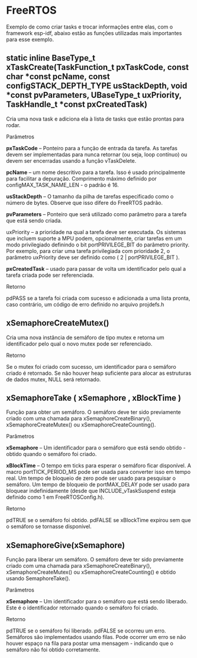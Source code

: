 # FreeRTOS
Exemplo de como criar tasks e trocar informações entre elas, com o framework esp-idf, abaixo estão as funções utilizadas mais importantes para esse exemplo.

## static inline BaseType_t xTaskCreate(TaskFunction_t pxTaskCode, const char *const pcName, const configSTACK_DEPTH_TYPE usStackDepth, void *const pvParameters, UBaseType_t uxPriority, TaskHandle_t *const pxCreatedTask)

Cria uma nova task e adiciona ela à lista de tasks que estão prontas para rodar.

Parâmetros

**pxTaskCode** – Ponteiro para a função de entrada da tarefa. As tarefas devem ser implementadas para nunca retornar (ou seja, loop contínuo) ou devem ser encerradas usando a função vTaskDelete.

**pcName** – um nome descritivo para a tarefa. Isso é usado principalmente para facilitar a depuração. Comprimento máximo definido por configMAX_TASK_NAME_LEN - o padrão é 16.

**usStackDepth** – O tamanho da pilha de tarefas especificado como o número de bytes. Observe que isso difere do FreeRTOS padrão.

**pvParameters** – Ponteiro que será utilizado como parâmetro para a tarefa que está sendo criada.

uxPriority – a prioridade na qual a tarefa deve ser executada. Os sistemas que incluem suporte a MPU podem, opcionalmente, criar tarefas em um modo privilegiado definindo o bit portPRIVILEGE_BIT do parâmetro priority. Por exemplo, para criar uma tarefa privilegiada com prioridade 2, o parâmetro uxPriority deve ser definido como ( 2 | portPRIVILEGE_BIT ).

**pxCreatedTask** – usado para passar de volta um identificador pelo qual a tarefa criada pode ser referenciada.

Retorno

pdPASS se a tarefa foi criada com sucesso e adicionada a uma lista pronta, caso contrário, um código de erro definido no arquivo projdefs.h

## xSemaphoreCreateMutex()

Cria uma nova instância de semáforo de tipo mutex e retorna um identificador pelo qual o novo mutex pode ser referenciado.

Retorno

Se o mutex foi criado com sucesso, um identificador para o semáforo criado é retornado. Se não houver heap suficiente para alocar as estruturas de dados mutex, NULL será retornado.

## xSemaphoreTake ( xSemaphore , xBlockTime )

Função para obter um semáforo. O semáforo deve ter sido previamente criado com uma chamada para xSemaphoreCreateBinary(), xSemaphoreCreateMutex() ou xSemaphoreCreateCounting().

Parâmetros

**xSemaphore** – Um identificador para o semáforo que está sendo obtido - obtido quando o semáforo foi criado.

**xBlockTime** – O tempo em ticks para esperar o semáforo ficar disponível. A macro portTICK_PERIOD_MS pode ser usada para converter isso em tempo real. Um tempo de bloqueio de zero pode ser usado para pesquisar o semáforo. Um tempo de bloqueio de portMAX_DELAY pode ser usado para bloquear indefinidamente (desde que INCLUDE_vTaskSuspend esteja definido como 1 em FreeRTOSConfig.h).

Retorno

pdTRUE se o semáforo foi obtido. pdFALSE se xBlockTime expirou sem que o semáforo se tornasse disponível.

## xSemaphoreGive(xSemaphore)

Função para liberar um semáforo. O semáforo deve ter sido previamente criado com uma chamada para xSemaphoreCreateBinary(), xSemaphoreCreateMutex() ou xSemaphoreCreateCounting() e obtido usando SemaphoreTake().

Parâmetros

**xSemaphore** – Um identificador para o semáforo que está sendo liberado. Este é o identificador retornado quando o semáforo foi criado.

Retorno

pdTRUE se o semáforo foi liberado. pdFALSE se ocorreu um erro. Semáforos são implementados usando filas. Pode ocorrer um erro se não houver espaço na fila para postar uma mensagem - indicando que o semáforo não foi obtido corretamente.

